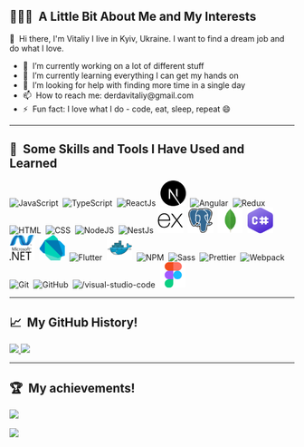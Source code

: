 


<h2> 👨🏻‍💻 &nbsp;A Little Bit About Me and My Interests</h2>
<p>👋 &nbsp;Hi there, I'm Vitaliy I live in Kyiv, Ukraine. I want to find a dream job and do what I love.</p> 

<ul>
  <li> 🔭 &nbsp;I’m currently working on a lot of different stuff</li>
  <li> 🌱 &nbsp;I’m currently learning everything I can get my hands on</li>
  <li> 🤔 &nbsp;I’m looking for help with finding more time in a single day</li>
  <li> 📫 &nbsp;How to reach me: derdavitaliy@gmail.com</li>
  <li> ⚡ &nbsp;Fun fact: I love what I do - code, eat, sleep, repeat 😄</li>
</ul>

---

<h2> 🚀 &nbsp;Some Skills and Tools I Have Used and Learned</h2>
<p align="left">
  <img src="https://raw.githubusercontent.com/gilbarbara/logos/master/logos/javascript.svg" alt="JavaScript" width="45" height="45" />&nbsp;
  <img src="https://raw.githubusercontent.com/gilbarbara/logos/master/logos/typescript-icon.svg" alt="TypeScript" width="45" height="45" />&nbsp;
  <img src="https://raw.githubusercontent.com/gilbarbara/logos/master/logos/react.svg" alt="ReactJs" width="45" height="45" />&nbsp;
  <img src="https://raw.githubusercontent.com/devicons/devicon/master/icons/nextjs/nextjs-original.svg" alt="NextJs" width="45" height="45" />&nbsp;
  <img src="https://raw.githubusercontent.com/gilbarbara/logos/master/logos/angular-icon.svg" alt="Angular" width="45" height="45" />&nbsp;
  <img src="https://raw.githubusercontent.com/gilbarbara/logos/master/logos/redux.svg" alt="Redux" width="45" height="45" />&nbsp;
  <img src="https://raw.githubusercontent.com/gilbarbara/logos/master/logos/html-5.svg" alt="HTML" width="45" height="45" />&nbsp;
  <img src="https://raw.githubusercontent.com/gilbarbara/logos/master/logos/css-3.svg" alt="CSS" width="45" height="45" />&nbsp;
  <img src="https://raw.githubusercontent.com/gilbarbara/logos/master/logos/nodejs-icon.svg" alt="NodeJS" width="45" height="45" />&nbsp;
  <img src="https://raw.githubusercontent.com/gilbarbara/logos/master/logos/nestjs.svg" alt="NestJs" width="45" height="45" />&nbsp;
  <img src="https://raw.githubusercontent.com/devicons/devicon/master/icons/express/express-original.svg" alt="ExpressJS" width="45" height="45" />&nbsp;
  <img src="https://raw.githubusercontent.com/devicons/devicon/master/icons/postgresql/postgresql-original.svg" awidth="45" height="45" />&nbsp;
  <img src="https://raw.githubusercontent.com/devicons/devicon/master/icons/mongodb/mongodb-original.svg" alt="MongoDB" width="45" height="45" />&nbsp;
  <img src="https://raw.githubusercontent.com/gilbarbara/logos/master/logos/c-sharp.svg" alt="C-sharp" width="45" height="45" />&nbsp;
  <img src="https://raw.githubusercontent.com/gilbarbara/logos/master/logos/dotnet.svg" alt="Dotnet" width="45" height="45" />&nbsp;
  <img src="https://raw.githubusercontent.com/gilbarbara/logos/master/logos/dart.svg" alt="Dart" width="45" height="45" />&nbsp;
  <img src="https://raw.githubusercontent.com/gilbarbara/logos/master/logos/flutter.svg" alt="Flutter" width="45" height="45" />&nbsp;
  <img src="https://raw.githubusercontent.com/devicons/devicon/master/icons/docker/docker-original.svg" width="45" height="45" />&nbsp;
  <img src="https://raw.githubusercontent.com/gilbarbara/logos/master/logos/npm.svg" alt="NPM" width="45" height="45" />&nbsp;
  <img src="https://raw.githubusercontent.com/gilbarbara/logos/master/logos/sass.svg" alt="Sass" width="45" height="45" />&nbsp;
  <img src="https://raw.githubusercontent.com/gilbarbara/logos/master/logos/prettier.svg" alt="Prettier" width="45" height="45" />&nbsp;
  <img src="https://raw.githubusercontent.com/gilbarbara/logos/master/logos/webpack.svg" alt="Webpack" width="45" height="45" />&nbsp;
  <img src="https://raw.githubusercontent.com/gilbarbara/logos/master/logos/git-icon.svg" alt="Git" width="45" height="45" />&nbsp;
  <img src="https://raw.githubusercontent.com/gilbarbara/logos/master/logos/github-icon.svg" alt="GitHub" width="45" height="45" />&nbsp;
  <img src="https://raw.githubusercontent.com/gilbarbara/logos/master/logos/visual-studio-code.svg" alt="/visual-studio-code" width="45" height="45" />&nbsp;
  <img src="https://raw.githubusercontent.com/devicons/devicon/master/icons/figma/figma-original.svg" alt="/visual-studio-code" width="45" height="45" />&nbsp;
</p>

---

<h2> 📈 &nbsp;My GitHub History!</h2>
<a href="https://github.com/cross-development">
  <img height="180em" src="https://github-readme-stats.vercel.app/api?username=cross-development&show_icons=true&count_private=true" />
  <img height="180em" src="https://github-readme-stats.vercel.app/api/top-langs/?username=cross-development&layout=compact" />
</a>

---

<h2> 🏆 &nbsp;My achievements!</h2>
<a href="https://github.com/cross-development/github-profile-trophy">
  <img src="https://github-profile-trophy.vercel.app/?username=cross-development&row=1&column=7&margin-w=4" />
</a>

<p align="left">
  <img src="https://capsule-render.vercel.app/api?type=waving&color=gradient&height=100&section=footer"/>
</p>
